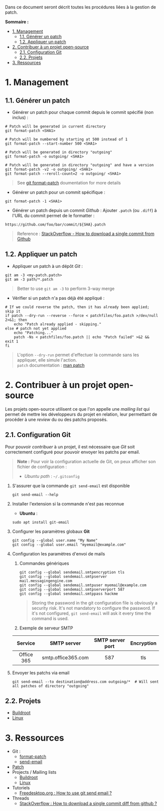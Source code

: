 Dans ce document seront décrit toutes les procédures liées à la gestion de patch.

**Sommaire :**
- [1. Management](#1-management)
  - [1.1. Générer un patch](#11-générer-un-patch)
  - [1.2. Appliquer un patch](#12-appliquer-un-patch)
- [2. Contribuer à un projet open-source](#2-contribuer-à-un-projet-open-source)
  - [2.1. Configuration Git](#21-configuration-git)
  - [2.2. Projets](#22-projets)
- [3. Ressources](#3-ressources)

# 1. Management
## 1.1. Générer un patch

- Générer un patch pour chaque commit depuis le commit <SHA1> spécifié (non inclus) :
```shell
# Patch will be generated in current directory
git format-patch <SHA1>

# Patch will be numbered by starting at 500 instead of 1
git format-patch --start-number 500 <SHA1>

# Patch will be generated in directory "outgoing"
git format-patch -o outgoing/ <SHA1>

# Patch will be generated in directory "outgoing" and have a version
git format-patch -v2 -o outgoing/ <SHA1>
git format-patch --reroll-count=2 -o outgoing/ <SHA1>
```
> See [git format-patch][doc-git-format-patch] doumentation for more details

- Générer un patch pour un commit spécifique :
```shell
git format-patch -1 <SHA1>
```

- Générer un patch depuis un commit _Github_ :
Ajouter `.patch` (ou `.diff`) à l'URL du commit permet de le formatter :
```shell
https://github.com/foo/bar/commit/${SHA}.patch
```
> Reference : [StackOverflow - How to download a single commit from Github][thread-so-dl-patch-github]

## 1.2. Appliquer un patch

- Appliquer un patch à un dépôt _Git_ :
```shell
git am -3 <my-patch.patch>
git am -3 path/*.patch
```
> Better to use `git am -3` to perform 3-way merge

- Vérifier si un patch n'a pas déjà été appliqué : 
```shell
# If we could reverse the patch, then it has already been applied; skip it
if patch --dry-run --reverse --force < patchfiles/foo.patch >/dev/null 2>&1; then
    echo "Patch already applied - skipping."
else # patch not yet applied
    echo "Patching..."
    patch -Ns < patchfiles/foo.patch || echo "Patch failed" >&2 && exit 1
fi
```
> L'option `--dry-run` permet d'effectuer la commande sans les appliquer, elle simule l'action.    
> `patch` documentation : [man patch][man-patch]

# 2. Contribuer à un projet open-source

Les projets open-source utilisent ce que l'on appelle une _mailing list_ qui permet de mettre les développeurs du projet en relation, leur permettant de procéder à une _review_ du ou des patchs proposés.

## 2.1. Configuration Git

Pour pouvoir _contribuer_ à un projet, il est nécessaire que _Git_ soit correctement configuré pour pouvoir envoyer les patchs par email.
> **Note :** Pour voir la configuration actuelle de Git, on peux afficher son fichier de configuration :
> - _Ubuntu path_ : `~/.gitconfig`

1. S'assurer que la commande `git send-email` est disponible
    ```shell
    git send-email --help
    ```

2. Installer l'extension si la commande n'est pas reconnue
    - **Ubuntu** :
    ```shell
    sudo apt install git-email
    ```

3. Configurer les paramètres globaux **Git**
    ```shell
    git config --global user.name "My Name"
    git config --global user.email "myemail@example.com"
    ```

4. Configuration les paramètres d'envoi de mails
   1. Commandes génériques 
        ```shell
        git config --global sendemail.smtpencryption tls
        git config --global sendemail.smtpserver mail.messagingengine.com
        git config --global sendemail.smtpuser myemail@example.com
        git config --global sendemail.smtpserverport 587
        git config --global sendemail.smtppass hackme
        ```
        > Storing the password in the git configuration file is obviously a security risk. It's not mandatory to configure the password. If it's not configured, `git send-email` will ask it every time the command is used.
    
    2. Exemple de serveur SMTP

    | Service | SMTP server | SMTP server port | Encryption |
    |:-:|:-:|:-:|:-:|
    | Office 365 | smtp.office365.com | 587 | tls |

5. Envoyer les patchs via email
    ```shell
    git send-email --to destination@address.com outgoing/*  # Will sent all patches of directory "outgoing"
    ```

## 2.2. Projets

- [Buildroot][br-contribute]
- [Linux][linux-contribute]

# 3. Ressources

- Git :
  - [format-patch][doc-git-format-patch]
  - [send-email][doc-git-send-email]
- [Patch][man-patch]
- Projects / Mailing lists
  - [Buildroot][br-contribute]
  - [Linux][linux-contribute]
- Tutoriels
  - [Freedesktop.org : How to use git send email ?][tutorial-how-to-use-git-send-email]
- Threads
  - [StackOverflow : How to download a single commit diff from github ?][thread-so-dl-patch-github]

<!-- External links -->
[br-contribute]: https://buildroot.org/downloads/manual/manual.html#submitting-patches
[linux-contribute]: https://docs.kernel.org/process/index.html

[doc-git-format-patch]: https://git-scm.com/docs/git-format-patch
[doc-git-send-email]: https://git-scm.com/docs/git-send-email

[man-patch]: https://man7.org/linux/man-pages/man1/patch.1.html

[tutorial-how-to-use-git-send-email]: https://www.freedesktop.org/wiki/Software/PulseAudio/HowToUseGitSendEmail/

[thread-so-dl-patch-github]: https://stackoverflow.com/questions/21903805/how-to-download-a-single-commit-diff-from-github
